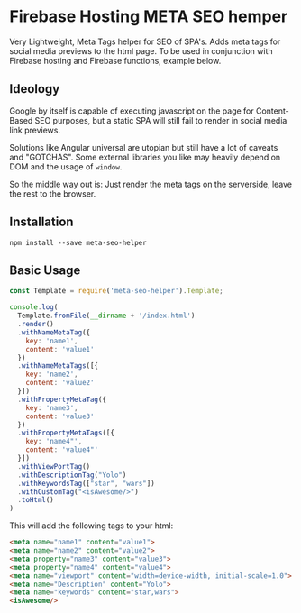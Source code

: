 # Firebase Hosting META SEO hemper
Very Lightweight, Meta Tags helper for SEO of SPA's. 
Adds meta tags for social media previews to the html page.
To be used in conjunction with Firebase hosting and Firebase functions, example below.

## Ideology
Google by itself is capable of executing javascript on the page for Content-Based SEO purposes, but a static SPA will still fail to render in social media link previews.

Solutions like Angular universal are utopian but still have a lot of caveats and "GOTCHAS". 
Some external libraries you like may heavily depend on DOM and the usage of `window`.

So the middle way out is: 
Just render the meta tags on the serverside, leave the rest to the browser.

## Installation

`npm install --save meta-seo-helper`

## Basic Usage

```javascript
const Template = require('meta-seo-helper').Template;

console.log(
  Template.fromFile(__dirname + '/index.html')
  .render()
  .withNameMetaTag({
    key: 'name1',
    content: 'value1'
  })
  .withNameMetaTags([{
    key: 'name2',
    content: 'value2'
  }])
  .withPropertyMetaTag({
    key: 'name3',
    content: 'value3'
  })
  .withPropertyMetaTags([{
    key: 'name4"',
    content: 'value4"'
  }])
  .withViewPortTag()
  .withDescriptionTag("Yolo")
  .withKeywordsTag(["star", "wars"])
  .withCustomTag("<isAwesome/>")
  .toHtml()
)
```

This will add the following tags to your html: 

```html
<meta name="name1" content="value1">
<meta name="name2" content="value2">
<meta property="name3" content="value3">
<meta property="name4" content="value4">
<meta name="viewport" content="width=device-width, initial-scale=1.0">
<meta name="Description" content="Yolo">
<meta name="keywords" content="star,wars">
<isAwesome/>
```


